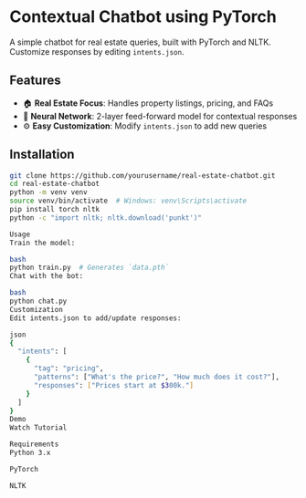 # Contextual Chatbot using PyTorch  

A simple chatbot for real estate queries, built with PyTorch and NLTK. Customize responses by editing `intents.json`.  

## Features  
- 🏠 **Real Estate Focus**: Handles property listings, pricing, and FAQs  
- 🧠 **Neural Network**: 2-layer feed-forward model for contextual responses  
- ⚙️ **Easy Customization**: Modify `intents.json` to add new queries  

## Installation  
```bash
git clone https://github.com/yourusername/real-estate-chatbot.git
cd real-estate-chatbot
python -m venv venv
source venv/bin/activate  # Windows: venv\Scripts\activate
pip install torch nltk
python -c "import nltk; nltk.download('punkt')"

Usage
Train the model:

bash
python train.py  # Generates `data.pth`
Chat with the bot:

bash
python chat.py
Customization
Edit intents.json to add/update responses:

json
{
  "intents": [
    {
      "tag": "pricing",
      "patterns": ["What's the price?", "How much does it cost?"],
      "responses": ["Prices start at $300k."]
    }
  ]
}
Demo
Watch Tutorial

Requirements
Python 3.x

PyTorch

NLTK
